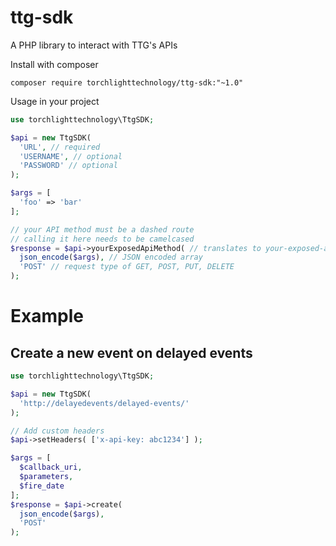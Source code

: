 # ttg-sdk
A PHP library to interact with TTG's APIs

Install with composer

```
composer require torchlighttechnology/ttg-sdk:"~1.0"
```

Usage in your project

```php
use torchlighttechnology\TtgSDK;

$api = new TtgSDK(
  'URL', // required
  'USERNAME', // optional
  'PASSWORD' // optional
);

$args = [
  'foo' => 'bar'
];

// your API method must be a dashed route
// calling it here needs to be camelcased
$response = $api->yourExposedApiMethod( // translates to your-exposed-api-method
  json_encode($args), // JSON encoded array
  'POST' // request type of GET, POST, PUT, DELETE
);
```

# Example

## Create a new event on delayed events

```php
use torchlighttechnology\TtgSDK;

$api = new TtgSDK(
  'http://delayedevents/delayed-events/'
);

// Add custom headers
$api->setHeaders( ['x-api-key: abc1234'] );

$args = [
  $callback_uri,
  $parameters,
  $fire_date
];
$response = $api->create(
  json_encode($args),
  'POST'
);
```

